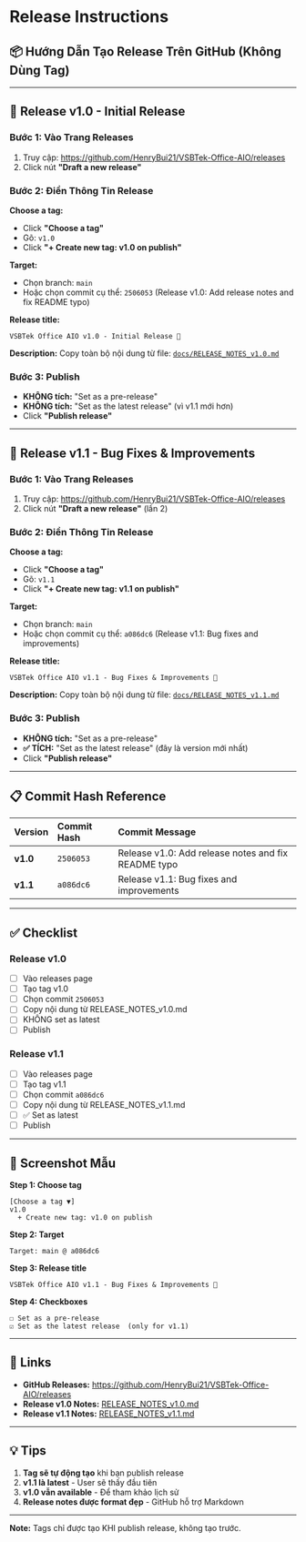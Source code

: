 # Release Instructions

## 📦 Hướng Dẫn Tạo Release Trên GitHub (Không Dùng Tag)

---

## 🎯 Release v1.0 - Initial Release

### Bước 1: Vào Trang Releases
1. Truy cập: https://github.com/HenryBui21/VSBTek-Office-AIO/releases
2. Click nút **"Draft a new release"**

### Bước 2: Điền Thông Tin Release

**Choose a tag:**
- Click **"Choose a tag"** 
- Gõ: `v1.0`
- Click **"+ Create new tag: v1.0 on publish"**

**Target:**
- Chọn branch: `main`
- Hoặc chọn commit cụ thể: `2506053` (Release v1.0: Add release notes and fix README typo)

**Release title:**
```
VSBTek Office AIO v1.0 - Initial Release 🎉
```

**Description:**
Copy toàn bộ nội dung từ file: [`docs/RELEASE_NOTES_v1.0.md`](RELEASE_NOTES_v1.0.md)

### Bước 3: Publish
- **KHÔNG tích:** "Set as a pre-release"
- **KHÔNG tích:** "Set as the latest release" (vì v1.1 mới hơn)
- Click **"Publish release"**

---

## 🔧 Release v1.1 - Bug Fixes & Improvements

### Bước 1: Vào Trang Releases
1. Truy cập: https://github.com/HenryBui21/VSBTek-Office-AIO/releases
2. Click nút **"Draft a new release"** (lần 2)

### Bước 2: Điền Thông Tin Release

**Choose a tag:**
- Click **"Choose a tag"**
- Gõ: `v1.1`
- Click **"+ Create new tag: v1.1 on publish"**

**Target:**
- Chọn branch: `main`
- Hoặc chọn commit cụ thể: `a086dc6` (Release v1.1: Bug fixes and improvements)

**Release title:**
```
VSBTek Office AIO v1.1 - Bug Fixes & Improvements 🔧
```

**Description:**
Copy toàn bộ nội dung từ file: [`docs/RELEASE_NOTES_v1.1.md`](RELEASE_NOTES_v1.1.md)

### Bước 3: Publish
- **KHÔNG tích:** "Set as a pre-release"
- **✅ TÍCH:** "Set as the latest release" (đây là version mới nhất)
- Click **"Publish release"**

---

## 📋 Commit Hash Reference

| Version | Commit Hash | Commit Message |
|:--------|:------------|:---------------|
| **v1.0** | `2506053` | Release v1.0: Add release notes and fix README typo |
| **v1.1** | `a086dc6` | Release v1.1: Bug fixes and improvements |

---

## ✅ Checklist

### Release v1.0
- [ ] Vào releases page
- [ ] Tạo tag v1.0
- [ ] Chọn commit `2506053`
- [ ] Copy nội dung từ RELEASE_NOTES_v1.0.md
- [ ] KHÔNG set as latest
- [ ] Publish

### Release v1.1
- [ ] Vào releases page
- [ ] Tạo tag v1.1
- [ ] Chọn commit `a086dc6`
- [ ] Copy nội dung từ RELEASE_NOTES_v1.1.md
- [ ] ✅ Set as latest
- [ ] Publish

---

## 📸 Screenshot Mẫu

**Step 1: Choose tag**
```
[Choose a tag ▼]
v1.0
  + Create new tag: v1.0 on publish
```

**Step 2: Target**
```
Target: main @ a086dc6
```

**Step 3: Release title**
```
VSBTek Office AIO v1.1 - Bug Fixes & Improvements 🔧
```

**Step 4: Checkboxes**
```
☐ Set as a pre-release
☑ Set as the latest release  (only for v1.1)
```

---

## 🔗 Links

- **GitHub Releases:** https://github.com/HenryBui21/VSBTek-Office-AIO/releases
- **Release v1.0 Notes:** [RELEASE_NOTES_v1.0.md](RELEASE_NOTES_v1.0.md)
- **Release v1.1 Notes:** [RELEASE_NOTES_v1.1.md](RELEASE_NOTES_v1.1.md)

---

## 💡 Tips

1. **Tag sẽ tự động tạo** khi bạn publish release
2. **v1.1 là latest** - User sẽ thấy đầu tiên
3. **v1.0 vẫn available** - Để tham khảo lịch sử
4. **Release notes được format đẹp** - GitHub hỗ trợ Markdown

---

**Note:** Tags chỉ được tạo KHI publish release, không tạo trước.

